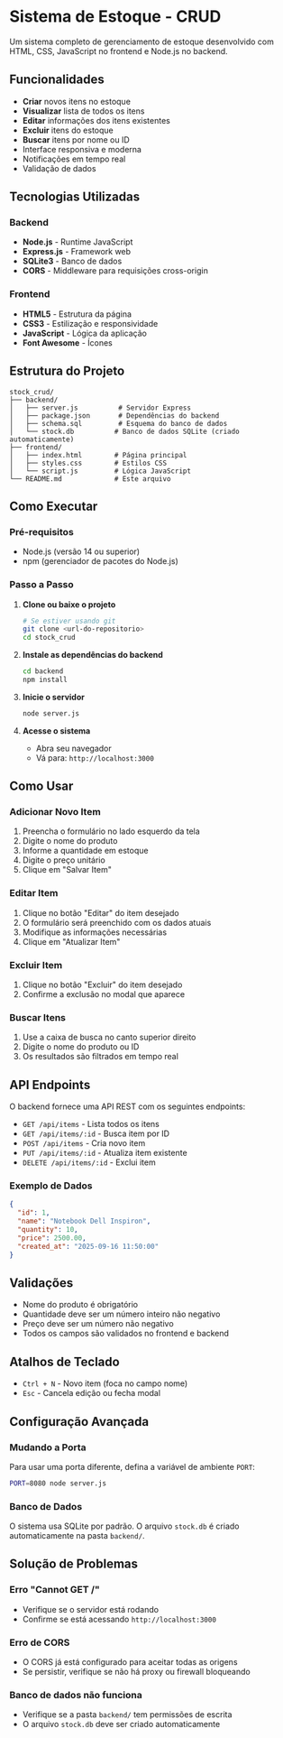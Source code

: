 # Sistema de Estoque - CRUD

Um sistema completo de gerenciamento de estoque desenvolvido com HTML, CSS, JavaScript no frontend e Node.js no backend.

## Funcionalidades

- **Criar** novos itens no estoque
- **Visualizar** lista de todos os itens
- **Editar** informações dos itens existentes
- **Excluir** itens do estoque
- **Buscar** itens por nome ou ID
- Interface responsiva e moderna
- Notificações em tempo real
- Validação de dados

## Tecnologias Utilizadas

### Backend
- **Node.js** - Runtime JavaScript
- **Express.js** - Framework web
- **SQLite3** - Banco de dados
- **CORS** - Middleware para requisições cross-origin

### Frontend
- **HTML5** - Estrutura da página
- **CSS3** - Estilização e responsividade
- **JavaScript** - Lógica da aplicação
- **Font Awesome** - Ícones

## Estrutura do Projeto

```
stock_crud/
├── backend/
│   ├── server.js          # Servidor Express
│   ├── package.json       # Dependências do backend
│   ├── schema.sql         # Esquema do banco de dados
│   └── stock.db          # Banco de dados SQLite (criado automaticamente)
├── frontend/
│   ├── index.html        # Página principal
│   ├── styles.css        # Estilos CSS
│   └── script.js         # Lógica JavaScript
└── README.md             # Este arquivo
```

## Como Executar

### Pré-requisitos
- Node.js (versão 14 ou superior)
- npm (gerenciador de pacotes do Node.js)

### Passo a Passo

1. **Clone ou baixe o projeto**
   ```bash
   # Se estiver usando git
   git clone <url-do-repositorio>
   cd stock_crud
   ```

2. **Instale as dependências do backend**
   ```bash
   cd backend
   npm install
   ```

3. **Inicie o servidor**
   ```bash
   node server.js
   ```

4. **Acesse o sistema**
   - Abra seu navegador
   - Vá para: `http://localhost:3000`

## Como Usar

### Adicionar Novo Item
1. Preencha o formulário no lado esquerdo da tela
2. Digite o nome do produto
3. Informe a quantidade em estoque
4. Digite o preço unitário
5. Clique em "Salvar Item"

### Editar Item
1. Clique no botão "Editar" do item desejado
2. O formulário será preenchido com os dados atuais
3. Modifique as informações necessárias
4. Clique em "Atualizar Item"

### Excluir Item
1. Clique no botão "Excluir" do item desejado
2. Confirme a exclusão no modal que aparece

### Buscar Itens
1. Use a caixa de busca no canto superior direito
2. Digite o nome do produto ou ID
3. Os resultados são filtrados em tempo real

## API Endpoints

O backend fornece uma API REST com os seguintes endpoints:

- `GET /api/items` - Lista todos os itens
- `GET /api/items/:id` - Busca item por ID
- `POST /api/items` - Cria novo item
- `PUT /api/items/:id` - Atualiza item existente
- `DELETE /api/items/:id` - Exclui item

### Exemplo de Dados

```json
{
  "id": 1,
  "name": "Notebook Dell Inspiron",
  "quantity": 10,
  "price": 2500.00,
  "created_at": "2025-09-16 11:50:00"
}
```

## Validações

- Nome do produto é obrigatório
- Quantidade deve ser um número inteiro não negativo
- Preço deve ser um número não negativo
- Todos os campos são validados no frontend e backend

## Atalhos de Teclado

- `Ctrl + N` - Novo item (foca no campo nome)
- `Esc` - Cancela edição ou fecha modal

## Configuração Avançada

### Mudando a Porta
Para usar uma porta diferente, defina a variável de ambiente `PORT`:

```bash
PORT=8080 node server.js
```

### Banco de Dados
O sistema usa SQLite por padrão. O arquivo `stock.db` é criado automaticamente na pasta `backend/`.

## Solução de Problemas

### Erro "Cannot GET /"
- Verifique se o servidor está rodando
- Confirme se está acessando `http://localhost:3000`

### Erro de CORS
- O CORS já está configurado para aceitar todas as origens
- Se persistir, verifique se não há proxy ou firewall bloqueando

### Banco de dados não funciona
- Verifique se a pasta `backend/` tem permissões de escrita
- O arquivo `stock.db` deve ser criado automaticamente
